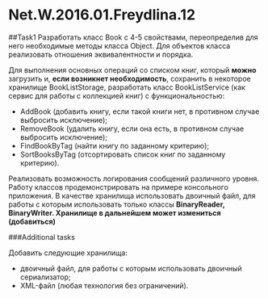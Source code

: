 # Net.W.2016.01.Freydlina.12

##Task1
Разработать класс Book с 4-5 свойствами, переопределив для него необходимые методы класса Object. Для объектов класса реализовать отношения эквивалентности и порядка. 

Для выполнения основных операций со списком книг, который __можно__ загрузить и, __если возникнет необходимость__, сохранить в некоторое хранилище BookListStorage, разработать класс BookListService (как сервис для работы с коллекцией книг) с функциональностью:
* AddBook (добавить книгу, если такой книги нет, в противном случае выбросить исключение); 
* RemoveBook (удалить книгу, если она есть, в противном случае выбросить исключение); 
* FindBookByTag (найти книгу по заданному критерию); 
* SortBooksByTag (отсортировать список книг по заданному критерию). 

Реализовать возможность логирования сообщений различного уровня. Работу классов продемонстрировать на примере консольного приложения. 
В качестве хранилища использовать двоичный файл, для работы с которым использовать только классы __BinaryReader, BinaryWriter. Хранилище в дальнейшем  может измениться (добавиться)__

###Additional tasks

Добавить следующие хранилища:
* двоичный файл, для работы с которым использовать двоичный сериализатор;
* XML-файл (любая технология без ограничений).
